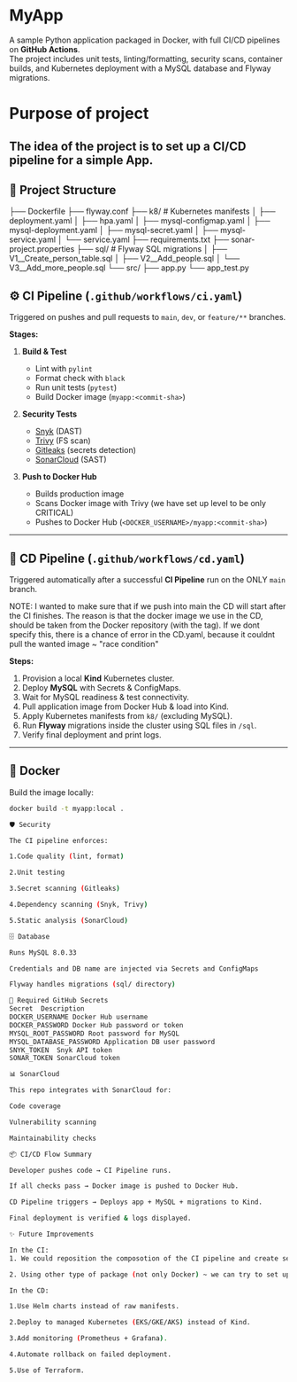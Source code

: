 # MyApp

A sample Python application packaged in Docker, with full CI/CD pipelines on **GitHub Actions**.  
The project includes unit tests, linting/formatting, security scans, container builds, and Kubernetes deployment with a MySQL database and Flyway migrations.

# Purpose of project
The idea of the project is to set up a CI/CD pipeline for a simple App.
---

## 📂 Project Structure
├── Dockerfile
├── flyway.conf
├── k8/ # Kubernetes manifests
│ ├── deployment.yaml
│ ├── hpa.yaml
│ ├── mysql-configmap.yaml
│ ├── mysql-deployment.yaml
│ ├── mysql-secret.yaml
│ ├── mysql-service.yaml
│ └── service.yaml
├── requirements.txt
├── sonar-project.properties
├── sql/ # Flyway SQL migrations
│ ├── V1__Create_person_table.sql
│ ├── V2__Add_people.sql
│ └── V3__Add_more_people.sql
└── src/
├── app.py
└── app_test.py

## ⚙️ CI Pipeline (`.github/workflows/ci.yaml`)

Triggered on pushes and pull requests to `main`, `dev`, or `feature/**` branches.

**Stages:**
1. **Build & Test**
   - Lint with `pylint`
   - Format check with `black`
   - Run unit tests (`pytest`)
   - Build Docker image (`myapp:<commit-sha>`)

2. **Security Tests**
   - [Snyk](https://snyk.io/) (DAST)
   - [Trivy](https://aquasecurity.github.io/trivy/) (FS scan)
   - [Gitleaks](https://github.com/gitleaks/gitleaks) (secrets detection)
   - [SonarCloud](https://sonarcloud.io/) (SAST)

3. **Push to Docker Hub**
   - Builds production image
   - Scans Docker image with Trivy (we have set up level to be only CRITICAL)
   - Pushes to Docker Hub (`<DOCKER_USERNAME>/myapp:<commit-sha>`)

---

## 🚀 CD Pipeline (`.github/workflows/cd.yaml`)

Triggered automatically after a successful **CI Pipeline** run on the ONLY `main` branch. 

NOTE: I wanted to make sure that if we push into main the CD will start after the CI finishes. The reason is that the docker image we use in the CD, should be taken from the Docker repository (with the tag). If we dont specify this, there is a chance of error in the CD.yaml, because it couldnt pull the wanted image ~ "race condition"

**Steps:**
1. Provision a local **Kind** Kubernetes cluster.
2. Deploy **MySQL** with Secrets & ConfigMaps.
3. Wait for MySQL readiness & test connectivity.
4. Pull application image from Docker Hub & load into Kind.
5. Apply Kubernetes manifests from `k8/` (excluding MySQL).
6. Run **Flyway** migrations inside the cluster using SQL files in `/sql`.
7. Verify final deployment and print logs.

---

## 🐳 Docker

Build the image locally:

```bash
docker build -t myapp:local .

🛡️ Security

The CI pipeline enforces:

1.Code quality (lint, format)

2.Unit testing

3.Secret scanning (Gitleaks)

4.Dependency scanning (Snyk, Trivy)

5.Static analysis (SonarCloud)

🗄️ Database

Runs MySQL 8.0.33

Credentials and DB name are injected via Secrets and ConfigMaps

Flyway handles migrations (sql/ directory)

🔑 Required GitHub Secrets
Secret	Description
DOCKER_USERNAME	Docker Hub username
DOCKER_PASSWORD	Docker Hub password or token
MYSQL_ROOT_PASSWORD	Root password for MySQL
MYSQL_DATABASE_PASSWORD	Application DB user password
SNYK_TOKEN	Snyk API token
SONAR_TOKEN	SonarCloud token

📊 SonarCloud

This repo integrates with SonarCloud for:

Code coverage

Vulnerability scanning

Maintainability checks

📦 CI/CD Flow Summary

Developer pushes code → CI Pipeline runs.

If all checks pass → Docker image is pushed to Docker Hub.

CD Pipeline triggers → Deploys app + MySQL + migrations to Kind.

Final deployment is verified & logs displayed.

✨ Future Improvements

In the CI:
1. We could reposition the composotion of the CI pipeline and create seperate jobs for each kind of security testing.

2. Using other type of package (not only Docker) ~ we can try to set up the CI using Nix

In the CD:

1.Use Helm charts instead of raw manifests.

2.Deploy to managed Kubernetes (EKS/GKE/AKS) instead of Kind.

3.Add monitoring (Prometheus + Grafana).

4.Automate rollback on failed deployment.

5.Use of Terraform.